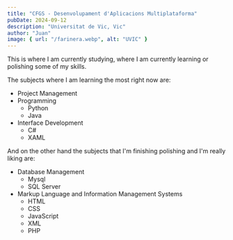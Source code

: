 ```yaml
---
title: "CFGS - Desenvolupament d'Aplicacions Multiplataforma"
pubDate: 2024-09-12
description: "Universitat de Vic, Vic"
author: "Juan"
image: { url: "/farinera.webp", alt: "UVIC" }
---
```


This is where I am currently studying, where I am currently learning or polishing some of my skills.

The subjects where I am learning the most right now are:

- Project Management
- Programming
  - Python
  - Java
- Interface Development
  - C#
  - XAML

And on the other hand the subjects that I'm finishing polishing and I'm really liking are:

- Database Management
  - Mysql
  - SQL Server
- Markup Language and Information Management Systems
  - HTML
  - CSS
  - JavaScript
  - XML
  - PHP
